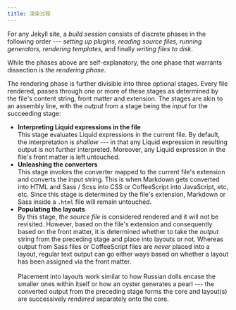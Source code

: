```yaml
---
title: 渲染过程
---
```


For any Jekyll site, a *build session* consists of discrete phases in the following order --- *setting up plugins,
reading source files, running generators, rendering templates*, and finally *writing files to disk*.

While the phases above are self-explanatory, the one phase that warrants dissection is *the rendering phase*.

The rendering phase is further divisible into three optional stages. Every file rendered, passes through one or more of
these stages as determined by the file's content string, front matter and extension. The stages are akin to an assembly
line, with the *output* from a stage being the *input* for the succeeding stage:
- **Interpreting Liquid expressions in the file**<br/>
  This stage evaluates Liquid expressions in the current file. By default, the interpretation is *shallow* --- in that
  any Liquid expression in resulting output is not further interpreted. Moreover, any Liquid expression in the file's
  front matter is left untouched.
- **Unleashing the converters**<br/>
  This stage invokes the converter mapped to the current file's extension and converts the input string. This is when
  Markdown gets converted into HTML and Sass / Scss into CSS or CoffeeScript into JavaScript, etc, etc. Since this stage
  is determined by the file's extension, Markdown or Sass inside a `.html` file will remain untouched.
- **Populating the layouts**<br/>
  By this stage, *the source file* is considered rendered and it will not be revisited. However, based on the file's
  extension and consequently based on the front matter, it is determined whether to take the *output* string from
  the preceding stage and place into layouts or not. Whereas output from Sass files or CoffeeScript files are *never*
  placed into a layout, regular text output can go either ways based on whether a layout has been assigned via the front
  matter.<br/><br/>
  Placement into layouts work similar to how Russian dolls encase the smaller ones within itself or how an oyster
  generates a pearl --- the converted output from the preceding stage forms the core and layout(s) are successively
  *rendered* separately onto the core.

